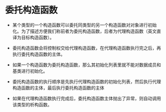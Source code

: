 # 委托构造函数

- 某个类型的一个构造函数可以委托同类型的另一个构造函数对对象进行初始化。为了描述方便我们称前者为委托构造函数，后者为代理构造函数（英文直译为目标构造函数）。

- 委托构造函数会将控制权交给代理构造函数，在代理构造函数执行完之后，再执行委托构造函数的主体。

- 如果一个构造函数为委托构造函数，那么其初始化列表里就不能对数据成员和基类进行初始化。


- 委托构造函数的执行顺序是先执行代理构造函数的初始化列表，然后执行代理构造函数的主体，最后执行委托构造函数的主体

- 如果在代理构造函数执行完成后，委托构造函数主体抛出了异常，则自动调用该类型的析构函数。



